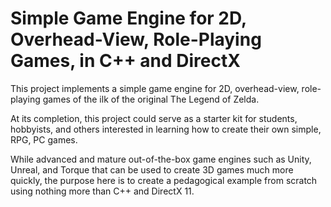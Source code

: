 # Simple Game Engine for 2D, Overhead-View, Role-Playing Games, in C++ and DirectX
This project implements a simple game engine for 2D, overhead-view, role-playing games of the ilk of the original The Legend of Zelda.

At its completion, this project could serve as a starter kit for students, hobbyists, and others interested in learning how to create their own simple, RPG, PC games.  

While advanced and mature out-of-the-box game engines such as Unity, Unreal, and Torque that can be used to create 3D games much more quickly, the purpose here is to create a pedagogical example from scratch using nothing more than C++ and DirectX 11.

